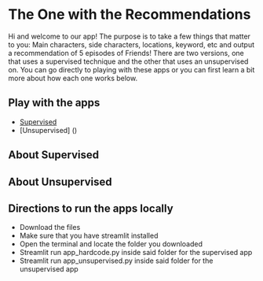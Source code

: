 # The One with the Recommendations

Hi and welcome to our app! The purpose is to take a few things that matter to you: Main characters, side characters, locations, keyword, etc and output a recommendation of 5 episodes of Friends!  There are two versions, one that uses a supervised technique and the other that uses an unsupervised on.  You can go directly to playing with these apps or you can first learn a bit more about how each one works below.

## Play with the apps
- [Supervised](https://afternoon-inlet-95580.herokuapp.com/) 
- [Unsupervised] ()

## About Supervised








## About Unsupervised

















## Directions to run the apps locally

- Download the files
- Make sure that you have streamlit installed 
- Open the terminal and locate the folder you downloaded
- Streamlit run app_hardcode.py inside said folder for the supervised app
- Streamlit run app_unsupervised.py inside said folder for the unsupervised app
